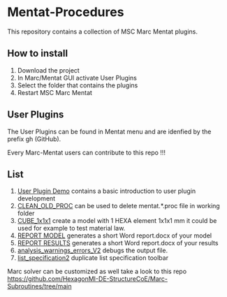 # Mentat-Procedures

This repository contains a collection of MSC Marc Mentat plugins.

## How to install
1. Download the project
2. In Marc/Mentat GUI activate User Plugins
3. Select the folder that contains the plugins 
4. Restart MSC Marc Mentat


## User Plugins

The User Plugins can be found in Mentat menu and are idenfied by the prefix gh (GitHub).

Every Marc-Mentat users can contribute to this repo !!!


## List
1. [User Plugin Demo](user1_plugin/README.md) contains a basic introduction to user plugin development
2. [CLEAN_OLD_PROC](CLEAN_OLD_PROC/README.md) can be used to delete mentat.*.proc file in working folder
3. [CUBE_1x1x1](CUBE_1x1x1/README.md) create a model with 1 HEXA element 1x1x1 mm it could be used for example to test material law.
4. [REPORT MODEL](REPORT/README.md) generates a short Word report.docx of your model
5. [REPORT RESULTS](REPORT/README.md) generates a short Word report.docx of your results
6. [analysis_warnings_errors_V2](analysis_warnings_errors_V2/README.md) debugs the output file. 
7. [list_specification2](list_specification2/README.md) duplicate list specification toolbar

Marc solver can be customized as well
take a look to this repo
https://github.com/HexagonMI-DE-StructureCoE/Marc-Subroutines/tree/main
